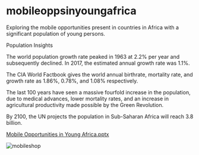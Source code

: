 # mobileoppsinyoungafrica
Exploring the mobile opportunities present in countries in Africa with a significant population of young persons. 

Population Insights


The world population growth rate peaked in 1963 at 2.2% per year and subsequently declined.  In 2017, the estimated annual growth rate was 1.1%.

The CIA World Factbook gives the world annual birthrate, mortality rate, and growth rate as 1.86%, 0.78%, and 1.08% respectively.

The last 100 years have seen a massive fourfold increase in the population, due to medical advances, lower mortality rates, and an increase in agricultural productivity made possible by the Green Revolution.


By 2100, the UN projects the population in Sub-Saharan Africa will reach 3.8 billion.






[Mobile Opportunities in Young Africa.pptx](https://github.com/vmantillacolon85/mobileoppsinyoungafrica/files/10828571/Mobile.Opportunities.in.Young.Africa.pptx)

![mobileshop](https://user-images.githubusercontent.com/72588367/221287983-4f48723f-0bc6-4969-9183-a9e370c0f3fd.jpeg)
